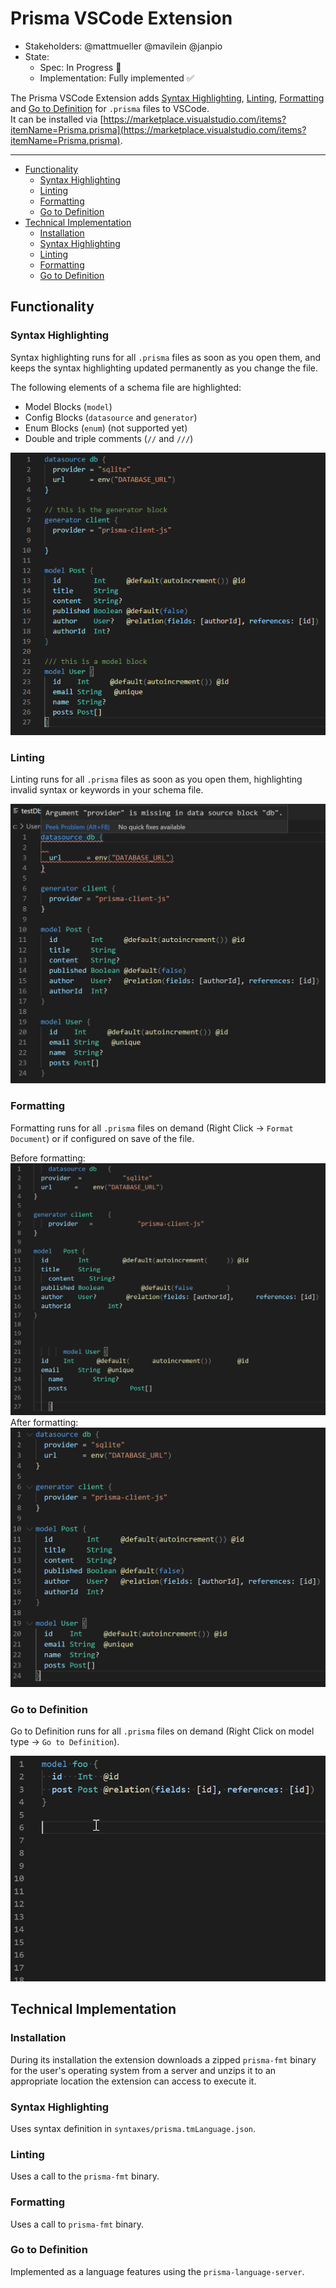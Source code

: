 # Prisma VSCode Extension

- Stakeholders: @mattmueller @mavilein @janpio
- State:
  - Spec: In Progress 🚧
  - Implementation: Fully implemented ✅

The Prisma VSCode Extension adds [Syntax Highlighting](#syntax-highlighting), [Linting](#linting), [Formatting](#formatting) and [Go to Definition](#go-to-definition) for `.prisma` files to VSCode.  
It can be installed via [https://marketplace.visualstudio.com/items?itemName=Prisma.prisma](https://marketplace.visualstudio.com/items?itemName=Prisma.prisma).

---

<!-- START doctoc generated TOC please keep comment here to allow auto update -->
<!-- DON'T EDIT THIS SECTION, INSTEAD RE-RUN doctoc TO UPDATE -->


- [Functionality](#functionality)
  - [Syntax Highlighting](#syntax-highlighting)
  - [Linting](#linting)
  - [Formatting](#formatting)
  - [Go to Definition](#go-to-definition)
- [Technical Implementation](#technical-implementation)
  - [Installation](#installation)
  - [Syntax Highlighting](#syntax-highlighting-1)
  - [Linting](#linting-1)
  - [Formatting](#formatting-1)
  - [Go to Definition](#go-to-definition-1)

<!-- END doctoc generated TOC please keep comment here to allow auto update -->

## Functionality 

### Syntax Highlighting

Syntax highlighting runs for all `.prisma` files as soon as you open them, and keeps the syntax highlighting updated permanently as you change the file.

The following elements of a schema file are highlighted:

- Model Blocks (`model`)
- Config Blocks (`datasource` and `generator`)
- Enum Blocks (`enum`) (not supported yet)
- Double and triple comments (`//` and `///`)

![Alt text](images/syntaxHighlightingScreenshot.PNG?raw=true "Syntax Highlighting example")

### Linting

Linting runs for all `.prisma` files as soon as you open them, highlighting invalid syntax or keywords in your schema file.

![Alt text](images/lintingScreenshot.PNG?raw=true "Linting example")

### Formatting

Formatting runs for all `.prisma` files on demand (Right Click -> `Format Document`) or if configured on save of the file.

Before formatting:
![Alt text](images/beforeFormatScreenshot.PNG?raw=true "Before formatting")
After formatting:
![Alt text](images/afterFormatScreenshot.PNG?raw=true "After formatting")

### Go to Definition

Go to Definition runs for all `.prisma` files on demand (Right Click on model type -> `Go to Definition`).

![Alt text](images/jump-to-definition.gif "Go to Definition Example")


## Technical Implementation

### Installation

During its installation the extension downloads a zipped `prisma-fmt` binary for the user's operating system from a server and unzips it to an appropriate location the extension can access to execute it.

###  Syntax Highlighting

Uses syntax definition in `syntaxes/prisma.tmLanguage.json`.

### Linting

Uses a call to the `prisma-fmt` binary.

### Formatting

Uses a call to `prisma-fmt` binary.

### Go to Definition

Implemented as a language features using the `prisma-language-server`.
